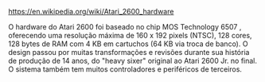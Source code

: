 
https://en.wikipedia.org/wiki/Atari_2600_hardware

O hardware do Atari 2600 foi baseado no chip MOS Technology 6507 , oferecendo uma resolução máxima de 160 x 192 pixels (NTSC), 128 cores, 128 bytes de RAM com 4 KB em cartuchos (64 KB via troca de banco). O design passou por muitas transformações e revisões durante sua história de produção de 14 anos, do "heavy sixer" original ao Atari 2600 Jr. no final. O sistema também tem muitos controladores e periféricos de terceiros.


